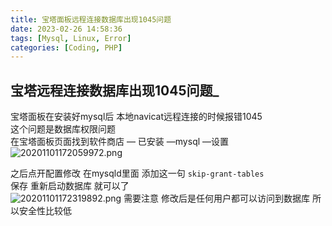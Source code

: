 ```yaml
---
title: 宝塔面板远程连接数据库出现1045问题
date: 2023-02-26 14:58:36
tags: [Mysql, Linux, Error]
categories: [Coding, PHP]
---
```


**宝塔远程连接数据库出现1045问题**_
--------------------------------------------------------------------------------------

宝塔面板在安装好mysql后 本地navicat远程连接的时候报错1045  
这个问题是数据库权限问题  
在宝塔面板页面找到软件商店 — 已安装 —mysql —设置  
![20201101172059972.png](https://s2.loli.net/2023/07/12/iySmUTWM841zKcP.png)

之后点开配置修改 在mysqld里面 添加这一句 `skip-grant-tables`  
保存 重新启动数据库 就可以了  
![20201101172319892.png](https://s2.loli.net/2023/07/12/qM8guZDcxikSPm2.png)
需要注意 修改后是任何用户都可以访问到数据库 所以安全性比较低

```
